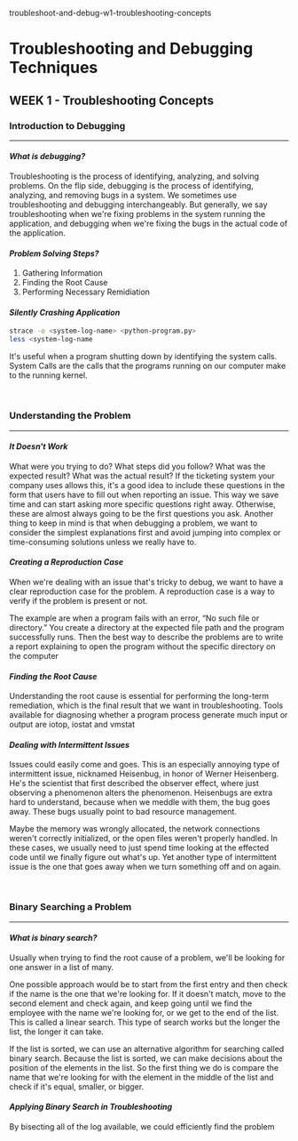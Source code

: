 troubleshoot-and-debug-w1-troubleshooting-concepts

# Troubleshooting and Debugging Techniques
## WEEK 1 - Troubleshooting Concepts

### **Introduction to Debugging**
* * *
#### *What is debugging?*
Troubleshooting is the process of identifying, analyzing, and solving problems. On the flip side, debugging is the process of identifying, analyzing, and removing bugs in a system. We sometimes use troubleshooting and debugging interchangeably. But generally, we say troubleshooting when we're fixing problems in the system running the application, and debugging when we're fixing the bugs in the actual code of the application. 

#### *Problem Solving Steps?*
1. Gathering Information
2. Finding the Root Cause
3. Performing Necessary Remidiation

#### *Silently Crashing Application*
```bash
strace -o <system-log-name> <python-program.py>
less <system-log-name
```
It's useful when a program shutting down by identifying the system calls. System Calls are the calls that the programs running on our computer make to the running kernel.

<br/>

### **Understanding the Problem**
* * *
#### *It Doesn't Work*
What were you trying to do? What steps did you follow? What was the expected result? What was the actual result? If the ticketing system your company uses allows this, it's a good idea to include these questions in the form that users have to fill out when reporting an issue. This way we save time and can start asking more specific questions right away. Otherwise, these are almost always going to be the first questions you ask. Another thing to keep in mind is that when debugging a problem, we want to consider the simplest explanations first and avoid jumping into complex or time-consuming solutions unless we really have to.

#### *Creating a Reproduction Case*
When we're dealing with an issue that's tricky to debug, we want to have a clear reproduction case for the problem. A reproduction case is a way to verify if the problem is present or not. 

The example are when a program fails with an error, “No such file or directory.” You create a directory at the expected file path and the program successfully runs. Then the best way to describe the problems are to write a report explaining to open the program without the specific directory on the computer

#### *Finding the Root Cause*
Understanding the root cause is essential for performing the long-term remediation, which is the final result that we want in troubleshooting. Tools available for diagnosing whether a program process generate much input or output are iotop, iostat and vmstat

#### *Dealing with Intermittent Issues*
Issues could easily come and goes. This is an especially annoying type of intermittent issue, nicknamed Heisenbug, in honor of Werner Heisenberg. He's the scientist that first described the observer effect, where just observing a phenomenon alters the phenomenon. Heisenbugs are extra hard to understand, because when we meddle with them, the bug goes away. These bugs usually point to bad resource management.

Maybe the memory was wrongly allocated, the network connections weren't correctly initialized, or the open files weren't properly handled. In these cases, we usually need to just spend time looking at the effected code until we finally figure out what's up. Yet another type of intermittent issue is the one that goes away when we turn something off and on again.

<br/>

### **Binary Searching a Problem**
* * *
#### *What is binary search?*
Usually when trying to find the root cause of a problem, we'll be looking for one answer in a list of many.

One possible approach would be to start from the first entry and then check if the name is the one that we're looking for. If it doesn't match, move to the second element and check again, and keep going until we find the employee with the name we're looking for, or we get to the end of the list. This is called a linear search. This type of search works but the longer the list, the longer it can take. 

If the list is sorted, we can use an alternative algorithm for searching called binary search. Because the list is sorted, we can make decisions about the position of the elements in the list. So the first thing we do is compare the name that we're looking for with the element in the middle of the list and check if it's equal, smaller, or bigger.

#### *Applying Binary Search in Troubleshooting*
By bisecting all of the log available, we could efficiently find the problem